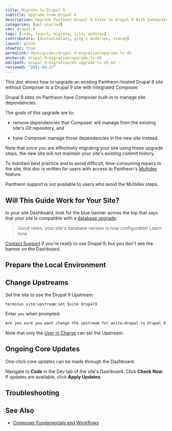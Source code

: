 ```yaml
---
title: Migrate to Drupal 9
subtitle: Upgrade from Drupal 8
description: Upgrade Pantheon Drupal 8 Sites to Drupal 9 With Integrated Composer
categories: [get-started]
cms: drupal-9
tags: [code, launch, migrate, site, updates]
contributors: [dustinleblanc, greg-1-anderson, stovak]
layout: guide
showtoc: true
permalink: docs/guides/drupal-9-migration/upgrade-to-d9
anchorid: drupal-9-migration/upgrade-to-d9
editpath: drupal-9-migration/03-upgrade-to-d9.md
reviewed: "2021-04-22"
---
```


This doc shows how to upgrade an existing Pantheon-hosted Drupal 8 site without Composer to a Drupal 9 site with Integrated Composer.

Drupal 9 sites on Pantheon have Composer built-in to manage site dependencies.

The goals of this upgrade are to:

- remove dependencies that Composer will manage from the existing site's Git repository, and

- have Composer manage those dependencies in the new site instead.

Note that since you are effectively migrating your site using these upgrade steps, the new site will not maintain your site's existing commit history.

<Alert title="Multidev Required" type="danger">

To maintain best practice and to avoid difficult, time-consuming repairs to the site, this doc is written for users with access to Pantheon's [Multidev](/multidev) feature.

Pantheon support is not available to users who avoid the Multidev steps.

</Alert>

## Will This Guide Work for Your Site?

<Alert type="info" title="Do not upgrade unless the site is eligible.">

In your site Dashboard, look for the blue banner across the top that says that your site is compatible with a [database upgrade](/pantheon-yml#specify-a-version-of-mariadb):

> Good news, your site's database version is now configurable! Learn how.

[Contact Support](/support) if you're ready to use Drupal 9, but you don't see the banner on the Dashboard.

</Alert>

<Partial file="drupal-9/upgrade-site-requirements.md" />

## Prepare the Local Environment

<Partial file="drupal-9/prepare-local-environment.md" />

<Partial file="drupal-8-convert-to-composer.md" />

## Change Upstreams

Set the site to use the Drupal 9 Upstream:

```bash{promptUser:user}
terminus site:upstream:set $site drupal9
```

Enter `yes` when prompted:

```bash
Are you sure you want change the upstream for anita-drupal to Drupal 9? (yes/no) [no]:
```

Note that only the [User in Charge](/change-management/#site-level-roles-and-permissions) can set the Upstream.

## Ongoing Core Updates

One-click core updates can be made through the Dashboard.

Navigate to **Code** in the Dev tab of the site's Dashboard. Click **Check Now**. If updates are available, click **Apply Updates**.

## Troubleshooting

<Partial file="composer-updating.md" />

## See Also

- [Composer Fundamentals and Workflows](/composer)
